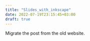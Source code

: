 ```yaml
---
title: "Slides_with_inkscape"
date: 2022-07-19T23:15:45+03:00
draft: true
---
```


Migrate the post from the old website.